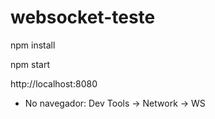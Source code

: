 # websocket-teste


npm install

npm start

http://localhost:8080

- No navegador: Dev Tools -> Network -> WS
